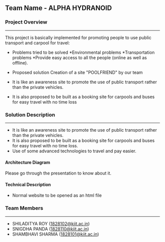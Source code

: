 ## Team Name - ALPHA HYDRANOID

### Project Overview
----------------------------------

This project is basically implemented for promoting people to use public transport and carpool for travel:

* Problems tried to be solved
*Environmental problems
*Transportation problems
*Provide easy access to all the people (online as well as offline).

* Proposed solution
Creation of a site "POOLFRIEND" by our team
* It is like an awareness site to promote the use of public transport rather than the private vehicles.
* It is also proposed to be built as a booking site for carpools and buses for easy travel with no time loss

### Solution Description
----------------------------------

* It is like an awareness site to promote the use of public transport rather than the private vehicles.
* It is also proposed to be built as a booking site for carpools and buses for easy travel with no time loss.
* Use of some advanced technologies to travel and pay easier.

#### Architecture Diagram

Please go through the presentation to know about it.

#### Technical Description
 
* Normal website to be opened as an html file


### Team Members
----------------------------------

* SHILADITYA ROY (1828102@kiit.ac.in)
* SNIGDHA PANDA (1828110@kiit.ac.in)
* SHAMBHAVI SHARMA (1828101@kiit.ac.in)

